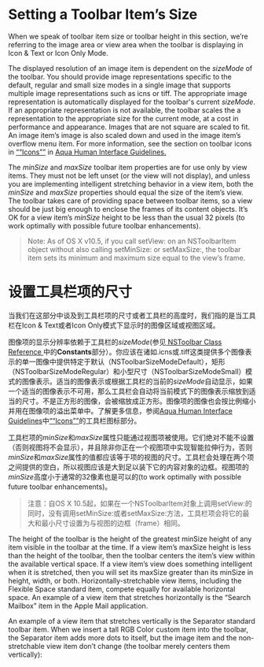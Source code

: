 # Setting a Toolbar Item’s Size

When we speak of toolbar item size or toolbar height in this section, we’re referring to the image area or view area when the toolbar is displaying in Icon & Text or Icon Only Mode.

The displayed resolution of an image item is dependent on the *sizeMode* of the toolbar. You should provide image representations specific to the default, regular and small size modes in a single image that supports multiple image representations such as icns or tiff. The appropriate image representation is automatically displayed for the toolbar's current *sizeMode*. If an appropriate representation is not available, the toolbar scales the a representation to the appropriate size for the current mode, at a cost in performance and appearance. Images that are not square are scaled to fit. An image item’s image is also scaled down and used in the image item’s overflow menu item. For more information, see the section on toolbar icons in [““Icons””](https://developer.apple.com/library/mac/documentation/UserExperience/Conceptual/AppleHIGuidelines/IconsImages/IconsImages.html#//apple_ref/doc/uid/20000967-TP6) in [Aqua Human Interface Guidelines.](https://developer.apple.com/library/mac/documentation/UserExperience/Conceptual/AppleHIGuidelines/Intro/Intro.html#//apple_ref/doc/uid/20000957)

The *minSize* and *maxSize* toolbar item properties are for use only by view items. They must not be left unset (or the view will not display), and unless you are implementing intelligent stretching behavior in a view item, both the *minSize* and *maxSize* properties should equal the size of the item’s view. The toolbar takes care of providing space between toolbar items, so a view should be just big enough to enclose the frames of its content objects. It’s OK for a view item’s *minSize* height to be less than the usual 32 pixels (to work optimally with possible future toolbar enhancements).

> Note: As of OS X v10.5, if you call setView: on an NSToolbarItem object without also calling setMinSize: or setMaxSize:, the toolbar item sets its minimum and maximum size equal to the view’s frame.

# 设置工具栏项的尺寸

当我们在这部分中谈及到工具栏项的尺寸或者工具栏的高度时，我们指的是当工具栏在Icon & Text或者Icon Only模式下显示时的图像区域或视图区域。

图像项的显示分辨率依赖于工具栏的*sizeMode*(参见[ NSToolbar Class Reference ](https://developer.apple.com/library/mac/documentation/cocoa/reference/applicationkit/classes/NSToolbar_Class/Reference/Reference.html#//apple_ref/doc/uid/20000681-SW9)中的**Constants**部分）。你应该在诸如.icns或.tiff这类提供多个图像表示的单一图像中提供特定于默认（NSToolbarSizeModeDefault），矩形（NSToolbarSizeModeRegular）和小型尺寸（NSToolbarSizeModeSmall）模式的图像表示。适当的图像表示或根据工具栏的当前的*sizeMode*自动显示，如果一个适当的图像表示不可用，那么工具栏会自动将当前模式下的图像表示缩放到适当的尺寸。不是正方形的图像，会被缩放成正方形。图像项的图像也会按比例缩小并用在图像项的溢出菜单中。了解更多信息，参阅[Aqua Human Interface Guidelines](https://developer.apple.com/library/mac/documentation/UserExperience/Conceptual/AppleHIGuidelines/Intro/Intro.html#//apple_ref/doc/uid/20000957)中[““Icons””](https://developer.apple.com/library/mac/documentation/UserExperience/Conceptual/AppleHIGuidelines/IconsImages/IconsImages.html#//apple_ref/doc/uid/20000967-TP6)的工具栏图标部分。

工具栏项的*minSize*和*maxSize*属性只能通过视图项被使用。它们绝对不能不设置（否则视图将不会显示），并且除非你正在一个视图项中实现智能拉伸行为，否则*minSize*和*maxSize*属性的值都应该等于项的视图的尺寸。工具栏会处理在两个项之间提供的空白，所以视图应该是大到足以装下它的内容对象的边框。视图项的*minSize*高度小于通常的32像素也是可以的(to work optimally with possible future toolbar enhancements)。

> 注意：自OS X 10.5起，如果在一个NSToolbarItem对象上调用setView:的同时，没有调用setMinSize:或者setMaxSize:方法，工具栏项会将它的最大和最小尺寸设置为与视图的边框（frame）相同。

The height of the toolbar is the height of the greatest minSize height of any item visible in the toolbar at the time. If a view item’s maxSize height is less than the height of the toolbar, then the toolbar centers the item’s view within the available vertical space. If a view item’s view does something intelligent when it is stretched, then you will set its maxSize greater than its minSize in height, width, or both. Horizontally-stretchable view items, including the Flexible Space standard item, compete equally for available horizontal space. An example of a view item that stretches horizontally is the “Search Mailbox” item in the Apple Mail application.

An example of a view item that stretches vertically is the Separator standard toolbar item. When we insert a tall RGB Color custom item into the toolbar, the Separator item adds more dots to itself, but the image item and the non-stretchable view item don’t change (the toolbar merely centers them vertically):







